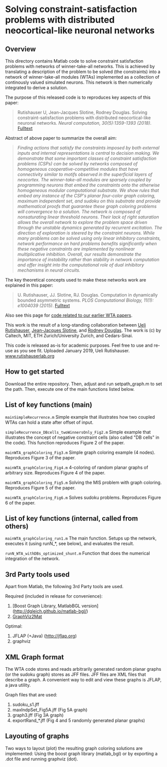# Solving constraint-satisfaction problems with distributed neocortical-like neuronal networks

## Overview
This directory contains Matlab code to solve constraint satisfaction problems with networks of winner-take-all networks. This is achieved by translating a description of the problem to be solved (the constraints) into a network of winner-take-all modules (WTAs) implemented as a collection of continously valued simulated neurons. This network is then numerically integrated to derive a solution. 

The purpose of this released code is to reproduces key aspects of this paper: 
> Rutishauser U, Jean-Jacques Slotine, Rodney Douglas. Solving constraint-satisfaction problems with distributed neocortical-like neuronal networks.  *Neural computation, 30(5):1359-1393 (2018)*. [Fulltext](https://www.ncbi.nlm.nih.gov/pmc/articles/PMC5930080/)

Abstract of above paper to summarize the overall aim: 
>*Finding actions that satisfy the constraints imposed by both external inputs and internal representations is central to decision making. We demonstrate that some important classes of constraint satisfaction problems (CSPs) can be solved by networks composed of homogeneous cooperative-competitive modules that have connectivity similar to motifs observed in the superficial layers of neocortex. The winner-take-all modules are sparsely coupled by programming neurons that embed the constraints onto the otherwise homogeneous modular computational substrate. We show rules that embed any instance of the CSP's planar four-color graph coloring, maximum independent set, and sudoku on this substrate and provide mathematical proofs that guarantee these graph coloring problems will convergence to a solution. The network is composed of nonsaturating linear threshold neurons. Their lack of right saturation allows the overall network to explore the problem space driven through the unstable dynamics generated by recurrent excitation. The direction of exploration is steered by the constraint neurons. While many problems can be solved using only linear inhibitory constraints, network performance on hard problems benefits significantly when these negative constraints are implemented by nonlinear multiplicative inhibition. Overall, our results demonstrate the importance of instability rather than stability in network computation and offer insight into the computational role of dual inhibitory mechanisms in neural circuits.*

The key theoretical concepts used to make these networks work are explained in this paper:
>U. Rutishauser, JJ. Slotine, RJ. Douglas. Computation in dynamically bounded asymmetric systems.  *PLOS Computational Biology, 11(1): e1004039 (2015)*. [Fulltext](https://journals.plos.org/ploscompbiol/article?id=10.1371/journal.pcbi.1004039)

Also see this page for [code related to our earlier WTA papers](https://services.ini.uzh.ch/~urut/DFAWTA/).

This work is the result of a long-standing collaboration between [Ueli Rutishauser](http://rutishauserlab.org), [Jean-Jacques Slotine](http://web.mit.edu/nsl/www/), and [Rodney Douglas](http://www.ini.uzh.ch/~rjd). The work is (c) by Caltech, MIT, ETH Zurich/University Zurich, and Cedars-Sinai.

This code is released as-is for academic purposes. Feel free to use and re-use as you see fit.
Uploaded January 2019, Ueli Rutishauser. www.rutishauserlab.org 

## How to get started
Download the entire repository. Then, adjust and run setpath_graph.m to set the path. Then, execute one of the main functions listed below.

## List of key functions (main)

```mainSimpleRecurrence.m``` Simple example that illustrates how two coupled WTAs can hold a state after offset of input.

```simpleRecurrence_DBcells_twoWinnersOnly_Fig2.m``` Simple example that illustrates the concept of negative constraint cells (also called "DB cells" in the code).
This function reproduces Figure 2 of the paper.

```mainWTA_graphColoring_Fig3.m``` Simple graph coloring example (4 nodes). Reproduces Figure 3 of the paper.

```mainWTA_graphColoring_Fig4.m``` 4-coloring of random planar graphs of arbitrary size. Reproduces Figure 4 of the paper.

```mainWTA_graphColoring_Fig5.m``` Solving the MIS problem with graph coloring. Reproduces Figure 5 of the paper.

```mainWTA_graphColoring_Fig6.m``` Solves sudoku problems. Reproduces Figure 6 of the paper.

## List of key functions (internal, called from others)

```mainWTA_graphColoring_run1.m``` The main function. Setups up the network, executes it (using runN_*, see below), and evaluates the result.

```runN_WTA_withDBs_optimized_shunt.m``` Function that does the numerical integration of the network.

## 3rd Party tools used
Apart from Matlab, the following 3rd Party tools are used.

Required (included in release for convenience):
1. [Boost Graph Library, MatlabBGL version] (http://dgleich.github.io/matlab-bgl/)
2. [GraphViz2Mat](https://www.mathworks.com/matlabcentral/fileexchange/4518-matlab-graphviz-interface)

Optimal:
1. JFLAP (+Java) (http://jflap.org)
2. graphviz

## XML Graph format

The WTA code stores and reads arbitrarily generated random planar graphs (or the sudoku graph) stores as JFF files.
JFF files are XML files that describe a graph. A convenient way to edit and view these graphs is JFLAP, a java utility.

Graph files that are used: 
1. sudoku_s1.jff
2. maxIndpSet_Fig5A.jff  (Fig 5A graph)
3. graph3.jff (Fig 3A graph)
4. exportRand_*.jff  (Fig 4 and 5 randomly generated planar graphs)

## Layouting of graphs

Two ways to layout (plot) the resulting graph coloring solutions are implemented:
Using the boost graph library (matlab_bgl) or by exporting a .dot file and running graphviz (dot).

